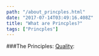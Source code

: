 ```yaml
---
path: "/about_princples.html"
date: "2017-07-14T03:49:16.408Z"
title: "What are Princples?"
tags: ["Princples"]
---
```


###The Principles:
[Quality](swerve.netlify.com/quality.html):
